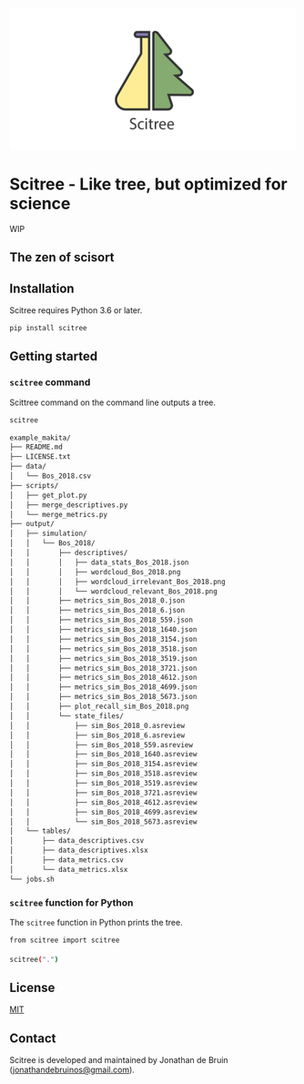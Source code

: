 [![scitree_repocard.png](https://github.com/J535D165/scitree/raw/main/scitree_repocard.png)](github.com/j535d165/scitree)

# Scitree - Like tree, but optimized for science

WIP

## The zen of scisort



## Installation

Scitree requires Python 3.6 or later.

```sh
pip install scitree
```

## Getting started

### `scitree` command

Scittree command on the command line outputs a tree.
```sh
scitree
```

<!--
cd example/example_makita
scitree

scitree example/example_makita
 -->

```sh
example_makita/
├── README.md
├── LICENSE.txt
├── data/
│   └── Bos_2018.csv
├── scripts/
│   ├── get_plot.py
│   ├── merge_descriptives.py
│   └── merge_metrics.py
├── output/
│   ├── simulation/
│   │   └── Bos_2018/
│   │       ├── descriptives/
│   │       │   ├── data_stats_Bos_2018.json
│   │       │   ├── wordcloud_Bos_2018.png
│   │       │   ├── wordcloud_irrelevant_Bos_2018.png
│   │       │   └── wordcloud_relevant_Bos_2018.png
│   │       ├── metrics_sim_Bos_2018_0.json
│   │       ├── metrics_sim_Bos_2018_6.json
│   │       ├── metrics_sim_Bos_2018_559.json
│   │       ├── metrics_sim_Bos_2018_1640.json
│   │       ├── metrics_sim_Bos_2018_3154.json
│   │       ├── metrics_sim_Bos_2018_3518.json
│   │       ├── metrics_sim_Bos_2018_3519.json
│   │       ├── metrics_sim_Bos_2018_3721.json
│   │       ├── metrics_sim_Bos_2018_4612.json
│   │       ├── metrics_sim_Bos_2018_4699.json
│   │       ├── metrics_sim_Bos_2018_5673.json
│   │       ├── plot_recall_sim_Bos_2018.png
│   │       └── state_files/
│   │           ├── sim_Bos_2018_0.asreview
│   │           ├── sim_Bos_2018_6.asreview
│   │           ├── sim_Bos_2018_559.asreview
│   │           ├── sim_Bos_2018_1640.asreview
│   │           ├── sim_Bos_2018_3154.asreview
│   │           ├── sim_Bos_2018_3518.asreview
│   │           ├── sim_Bos_2018_3519.asreview
│   │           ├── sim_Bos_2018_3721.asreview
│   │           ├── sim_Bos_2018_4612.asreview
│   │           ├── sim_Bos_2018_4699.asreview
│   │           └── sim_Bos_2018_5673.asreview
│   └── tables/
│       ├── data_descriptives.csv
│       ├── data_descriptives.xlsx
│       ├── data_metrics.csv
│       └── data_metrics.xlsx
└── jobs.sh
```


### `scitree` function for Python

The `scitree` function in Python prints the tree.

```sh
from scitree import scitree

scitree(".")
```

<!--
cd example/example_makita
scitree

scitree example/example_makita
 -->


## License

[MIT](/LICENSE)

## Contact

Scitree is developed and maintained by Jonathan de Bruin ([jonathandebruinos@gmail.com](email:jonathandebruinos@gmail.com)).
